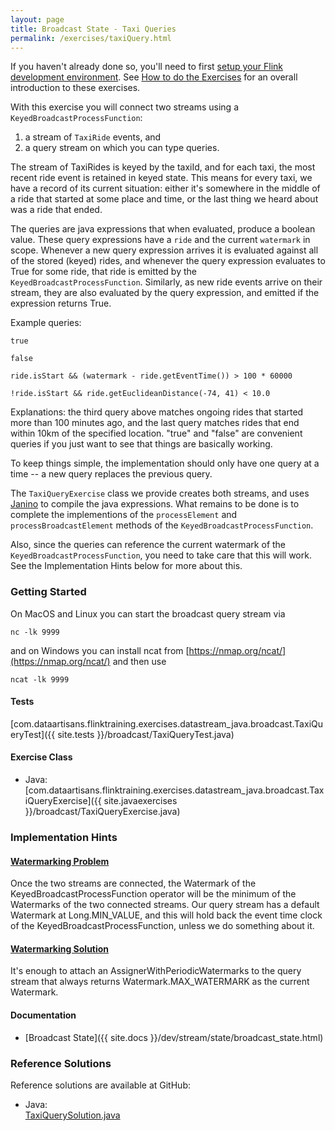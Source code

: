 ```yaml
---
layout: page
title: Broadcast State - Taxi Queries
permalink: /exercises/taxiQuery.html
---
```


If you haven't already done so, you'll need to first [setup your Flink development environment]({{site.baseurl}}/devEnvSetup.html). See [How to do the Exercises]({{site.baseurl}}/howto-exercises.html) for an overall introduction to these exercises.

With this exercise you will connect two streams using a `KeyedBroadcastProcessFunction`:

1. a stream of `TaxiRide` events, and
2. a query stream on which you can type queries.

The stream of TaxiRides is keyed by the taxiId, and for each taxi, the most recent ride event is retained in keyed state. This means for every taxi, we have a record of its current situation: either it's somewhere in the middle of a ride that started at some place and time, or the last thing we heard about was a ride that ended.

The queries are java expressions that when evaluated, produce a boolean value. These query expressions have a `ride` and the current `watermark` in scope. Whenever a new query expression arrives it is evaluated against all of the stored (keyed) rides, and whenever the query expression evaluates to True for some ride, that ride is emitted by the `KeyedBroadcastProcessFunction`. Similarly, as new ride events arrive on their stream, they are also evaluated by the query expression, and emitted if the expression returns True.

Example queries:

    true

    false

    ride.isStart && (watermark - ride.getEventTime()) > 100 * 60000

    !ride.isStart && ride.getEuclideanDistance(-74, 41) < 10.0

Explanations: the third query above matches ongoing rides that started more than 100 minutes ago, and the last query matches rides that end within 10km of the specified location. "true" and "false" are convenient queries if you just want to see that things are basically working.

To keep things simple, the implementation should only have one query at a time -- a new query replaces the previous query.

The `TaxiQueryExercise` class we provide creates both streams, and uses [Janino](https://janino-compiler.github.io/janino/) to compile the java expressions. What remains to be done is to complete the implementions of the `processElement` and `processBroadcastElement` methods of the `KeyedBroadcastProcessFunction`.

Also, since the queries can reference the current watermark of the `KeyedBroadcastProcessFunction`, you need to take care that this will work. See the Implementation Hints below for more about this.

### Getting Started

On MacOS and Linux you can start the broadcast query stream via

    nc -lk 9999

and on Windows you can install ncat from [https://nmap.org/ncat/](https://nmap.org/ncat/) and then use

    ncat -lk 9999

#### Tests

[com.dataartisans.flinktraining.exercises.datastream_java.broadcast.TaxiQueryTest]({{ site.tests }}/broadcast/TaxiQueryTest.java)

#### Exercise Class

- Java: [com.dataartisans.flinktraining.exercises.datastream_java.broadcast.TaxiQueryExercise]({{ site.javaexercises }}/broadcast/TaxiQueryExercise.java)

### Implementation Hints

<div class="panel-group" id="accordion" role="tablist" aria-multiselectable="true">
  <div class="panel panel-default">
    <div class="panel-heading" role="tab" id="headingThree">
      <h4 class="panel-title">
        <a class="collapsed" role="button" data-toggle="collapse" data-parent="#accordion" href="#collapseThree" aria-expanded="false" aria-controls="collapseThree">
Watermarking Problem
        </a>
      </h4>
    </div>
    <div id="collapseThree" class="panel-collapse collapse" role="tabpanel" aria-labelledby="headingThree">
      <div class="panel-body" markdown="span">
      Once the two streams are connected, the Watermark of the KeyedBroadcastProcessFunction operator
    	will be the minimum of the Watermarks of the two connected streams. Our query stream has a default
    	Watermark at Long.MIN_VALUE, and this will hold back the event time clock of the
    	KeyedBroadcastProcessFunction, unless we do something about it.
      </div>
    </div>
  </div>
  <div class="panel panel-default">
    <div class="panel-heading" role="tab" id="headingFour">
      <h4 class="panel-title">
        <a class="collapsed" role="button" data-toggle="collapse" data-parent="#accordion" href="#collapseFour" aria-expanded="false" aria-controls="collapseFour">
Watermarking Solution
        </a>
      </h4>
    </div>
    <div id="collapseFour" class="panel-collapse collapse" role="tabpanel" aria-labelledby="headingFour">
      <div class="panel-body" markdown="span">
      It's enough to attach an AssignerWithPeriodicWatermarks to the query stream that always returns Watermark.MAX_WATERMARK as the current Watermark.
      </div>
    </div>
  </div>
</div>

#### Documentation

- [Broadcast State]({{ site.docs }}/dev/stream/state/broadcast_state.html)

### Reference Solutions

Reference solutions are available at GitHub:

- Java:  
    [TaxiQuerySolution.java]({{site.javasolutions}}/broadcast/TaxiQuerySolution.java)  
